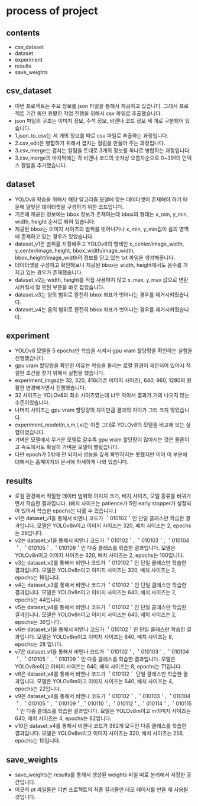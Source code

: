 #  process of project

## contents

- csv_dataset
- dataset
- experiment
- results
- save_weights

## csv_dataset

- 이번 프로젝트는 주요 정보를 json 파일을 통해서 제공하고 있습니다. 그래서 프로젝트 기간 동안 원활한 작업 진행을 위해서 csv 파일로 추출했습니다.
- json 파일의 구조는 이미지 정보, 주석 정보, 비엔나 코드 정보 세 개로 구분되어 있습니다.
- 1.json_to_csv는 세 개의 정보를 따로 csv 파일로 추출하는 과정입니다.
- 2.csv_edit은 병합하기 위해서 겹치는 컬럼을 만들어 주는 과정입니다.
- 3.csv_merge는 겹치는 칼럼을 토대로 3개의 정보를 하나로 병합하는 과정입니다.
- 3.csv_merge의 마지막에는 각 비엔나 코드의 숫자상 오름차순으로 0~391의 인덱스 칼럼을 추가했습니다.

## dataset

- YOLOv8 학습을 위해서 해당 알고리즘 모델에 맞는 데이터셋이 존재해야 하기 때문에 알맞은 데이터셋을 구성하기 위한 코드입니다.
- 기존에 제공된 정보에는 bbox 정보가 존재하는데 bbox의 형태는 x_min, y_min, width, height 순서로 되어 있습니다.
- 제공된 bbox는 이미지 사이즈의 범위를 벗어나거나 x_min, y_min값이 음의 영역에 존재하고 있는 경우가 있었습니다.
- dataset_v1은 범위를 지정해주고 YOLOv8의 형태인 x_center/image_width, y_center/image_height, bbox_width/image_width, bbox_height/image_width의 정보를 담고 있는 txt 파일을 생성해줍니다.
- 데이터셋을 구성하고 확인해보니 제공된 bbox는 width, height에서도 음수를 가지고 있는 경우가 존재했습니다.
- dataset_v2는 width, height를 직접 사용하지 않고 x_max, y_max 값으로 변환시켜줘서 잘 못된 부분을 바로 잡았습니다.
- dataset_v3는 양의 범위로 완전히 bbox 좌표가 벗어나는 경우를 제거시켜줬습니다.
- dataset_v4는 음의 범위로 완전히 bbox 좌표가 벗어나는 경우를 제거시켜줬습니다.

## experiment

- YOLOv8 모델을 5 epochs만 학습을 시켜서 gpu vram 할당량을 확인하는 실험을 진행했습니다.
- gpu vram 할당량을 확인한 이유는 학습을 돌리는 로컬 환경이 제한되어 있어서 적절한 조건을 찾기 위해서 실험을 했습니다.
- experiment_imgsz는 32, 320, 416(기존 이미지 사이즈), 640, 960, 1280의 원활한 변경해가면서 진행했습니다.
- 32 사이즈는 YOLOv8의 최소 사이즈였는데 너무 작아서 결과가 거의 나오지 않는 수준이었습니다.
- 나머지 사이즈는 gpu vram 할당량의 차이만큼 결과의 차이가 그리 크지 않았습니다.
- experiment_model(n,s,m,l,x)는 이름 그대로 YOLOv8의 모델을 비교해 보는 실험이었습니다.
- 가벼운 모델에서 무거운 모델로 갈수록 gpu vram 할당량이 많아지는 것은 물론이고 속도에서도 확실히 가벼운 모델이 빨랐습니다.
- 다만 epoch가 5밖에 안 되어서 성능을 깊게 확인하지는 못했지만 이미 이 부분에 대해서는 홈페이지의 문서에 자세하게 나와 있습니다.

## results

- 로컬 환경에서 적절한 데이터 범위와 이미지 크기, 배치 사이즈, 모델 종류를 바꿔가면서 학습한 결과입니다. (배치 사이즈는 patience가 5인 early stopper가 설정되어 있어서 학습한 epochs는 다를 수 있습니다.)
- v1은 dataset_v1을 통해서 비엔나 코드가 ＇010102＇인 단일 클래스만 학습한 결과입니다. 모델은 YOLOv8n이고 이미지 사이즈는 320, 배치 사이즈는 2, epochs는 29입니다.
- v2는 dataset_v1을 통해서 비엔나 코드가 ＇010102＇, ＇010103＇, ＇010104＇, ＇010105＇, ＇010109＇인 다중 클래스를 학습한 결과입니다. 모델은 YOLOv8n이고 이미지 사이즈는 320, 배치 사이즈는 2, epochs는 100입니다.
- v3는 dataset_v2를 통해서 비엔나 코드가 ＇010102＇인 단일 클래스만 학습한 결과입니다. 모델은 YOLOv8n이고 이미지 사이즈는 320, 배치 사이즈는 2, epochs는 16입니다.
- v4는 dataset_v3를 통해서 비엔나 코드가 ＇010102＇인 단일 클래스만 학습한 결과입니다. 모델은 YOLOv8n이고 이미지 사이즈는 640, 배치 사이즈는 2, epochs는 44입니다.
- v5는 dataset_v4를 통해서 비엔나 코드가 ＇010102＇인 단일 클래스만 학습한 결과입니다. 모델은 YOLOv8n이고 이미지 사이즈는 640, 배치 사이즈는 2, epochs는 36입니다.
- v6는 dataset_v1을 통해서 비엔나 코드가 ＇010102＇인 단일 클래스만 학습한 결과입니다. 모델은 YOLOv8m이고 이미지 사이즈는 640, 배치 사이즈는 8, epochs는 28 입니다.
- v7은 dataset_v1을 통해서 비엔나 코드가 ＇010102＇, ＇010103＇, ＇010104＇, ＇010105＇, ＇010109＇인 다중 클래스를 학습한 결과입니다. 모델은 YOLOv8m이고 이미지 사이즈는 640, 배치 사이즈는 8, epochs는 71입니다.
- v8은 dataset_v4를 통해서 비엔나 코드가 ＇010102＇ 단일 클래스만 학습한 결과입니다. 모델은 YOLOv8m이고 이미지 사이즈는 640, 배치 사이즈는 4, epochs는 22입니다.
- v9은 dataset_v4를 통해서 비엔나 코드가 ＇010102＇, ＇010103＇, ＇010104＇, ＇010105＇, ＇010109＇,＇010110＇, ＇010112＇, ＇010114＇, ＇010115＇인 다중 클래스를 학습한 결과입니다. 모델은 YOLOv8m이고 m이미지 사이즈는 640, 배치 사이즈는 4, epochs는 62입니다.
- v10은 dataset_v4를 통해서 비엔나 코드가 392개 모두인 다중 클래스를 학습한 결과입니다. 모델은 YOLOv8m이고 이미지 사이즈는 320, 배치 사이즈는 256, epochs는 10입니다. 

## save_weights

- save_weights는 results를 통해서 생성된 weights 파일 따로 분리해서 저장한 공간입니다.
- 이곳의 pt 파일들은 이번 프로젝트의 최종 결과물인 데모 페이지를 만들 때 사용될 것입니다.